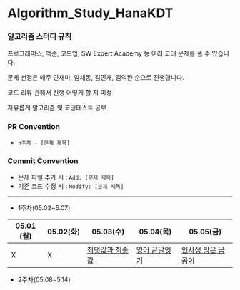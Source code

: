 # Algorithm_Study_HanaKDT
### 알고리즘 스터디 규칙

프로그래머스, 백준, 코드업, SW Expert Academy 등 여러 코테 문제를 풀 수 있습니다.

문제 선정은 매주 민새미, 임채동, 김민재, 김익환 순으로 진행합니다.

코드 리뷰 관해서 진행 어떻게 할 지 미정

자유롭게 알고리즘 및 코딩테스트 공부


### PR Convention
- `n주차 - [문제 제목]`
### Commit Convention

- 문제 파일 추가 시 : `Add: [문제 제목]`
- 기존 코드 수정 시 : `Modify: [문제 제목]`
-----


- 1주차(05.02~5.07)

|05.01 (월)|05.02(화)|05.03(수)|05.04(목)|05.05(금)|
|-------|-----|-----|-----|-----|
|X|X|[최댓값과 최솟값](https://school.programmers.co.kr/learn/courses/30/lessons/12939)|[영어 끝말잇기](https://school.programmers.co.kr/learn/courses/30/lessons/12981)|[인사성 밝은 곰곰이](https://www.acmicpc.net/problem/25192)|

- 2주차(05.08~5.14)
